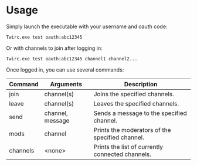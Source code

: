 Usage
=====
Simply launch the executable with your username and oauth code:
```
Twirc.exe test oauth:abc12345
```

Or with channels to join after logging in:
```
Twirc.exe test oauth:abc12345 channel1 channel2...
```

Once logged in, you can use several commands:

Command  | Arguments        | Description
-------  | ---------------- | -----------
join     | channel(s)       | Joins the specified channels.
leave    | channel(s)       | Leaves the specified channels.
send     | channel, message | Sends a message to the specified channel.
mods     | channel          | Prints the moderators of the specified channel.
channels | \<none>          | Prints the list of currently connected channels.
